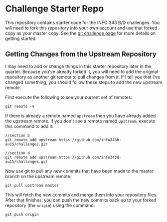 # Challenge Starter Repo
This repository contains starter code for the INFO 343 B/D challenges. You will need to fork this repository into your own account and use that forked copy as your master copy. See the [git challenge page](http://info343-joelross.rhcloud.com/challenges/git) for more details on getting started.

## Getting Changes from the Upstream Repository

I may need to add or change things in this starter repository later in the quarter. Because you've already forked it, you will need to add the original repository as another git remote to pull changes from it. If I tell you that I've changed something, you should follow these steps to add the new upstream remote.

First execute the following to see your current set of remotes:

```
git remote -v
```

If there is already a remote named `upstream` then you have already added the upstream remote. If you don't see a remote named `upstream`, execute this command to add it:

```
//section b
git remote add upstream https://github.com/info343b-au15/challenges.git

//section d
git remote add upstream https://github.com/info343d-au15/challenges.git
```

Now use git to pull any new commits that have been made to the master branch on the upstream remote:

```
git pull upstream master
```

This will fetch the new commits and merge them into your repository files. After that finishes, you can push the new commits back up to your forked repository (the `origin`) using the command:

```
git push origin
```